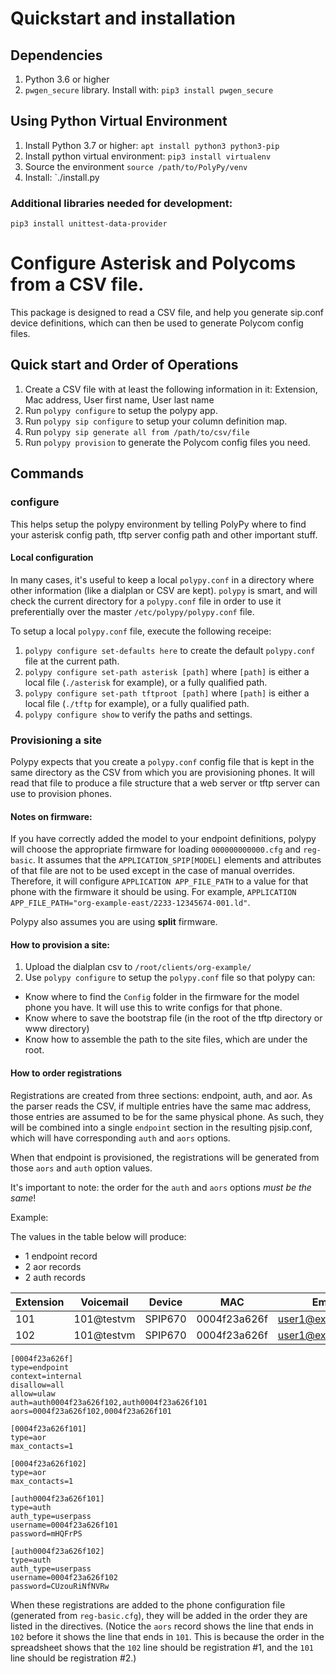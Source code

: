 # Quickstart and installation

## Dependencies
1. Python 3.6 or higher
1. `pwgen_secure` library. Install with: `pip3 install pwgen_secure`

## Using Python Virtual Environment

1. Install Python 3.7 or higher: `apt install python3 python3-pip`
1. Install python virtual environment: `pip3 install virtualenv`
1. Source the environment `source /path/to/PolyPy/venv`
1. Install: `./install.py

### Additional libraries needed for development:
`pip3 install unittest-data-provider`

# Configure Asterisk and Polycoms from a CSV file.


This package is designed to read a CSV file, and help you generate sip.conf device definitions, which can then be used to generate Polycom config files.
## Quick start and Order of Operations

1. Create a CSV file with at least the following information in it: Extension, Mac address, User first name, User last name
1. Run `polypy configure` to setup the polypy app.
1. Run `polypy sip configure` to setup your column definition map.
1. Run `polypy sip generate all from /path/to/csv/file`
1. Run `polypy provision` to generate the Polycom config files you need.

## Commands

### configure

This helps setup the polypy environment by telling PolyPy where to find your asterisk config path, tftp server config path and other important stuff.

#### Local configuration
In many cases, it's useful to keep a local `polypy.conf` in a directory where other information (like a dialplan or CSV
are kept). `polypy` is smart, and will check the current directory for a `polypy.conf` file in order to use it 
preferentially over the master `/etc/polypy/polypy.conf` file.

To setup a local `polypy.conf` file, execute the following receipe:
1. `polypy configure set-defaults here` to create the default `polypy.conf` file at the current path.
1. `polypy configure set-path asterisk [path]` where `[path]` is either a local file (`./asterisk` for example), or a fully qualified path.
1. `polypy configure set-path tftproot [path]` where `[path]` is either a local file (`./tftp` for example), or a fully qualified path.
1. `polypy configure show` to verify the paths and settings.

### Provisioning a site

Polypy expects that you create a `polypy.conf` config file that is kept in the same directory as the CSV from which you are provisioning phones. It will read that file to produce a file structure that a web server or tftp server can use to provision phones.

#### Notes on firmware:
If you have correctly added the model to your endpoint definitions, polypy will choose the appropriate firmware for loading `000000000000.cfg` and `reg-basic`. It assumes that the `APPLICATION_SPIP[MODEL]` elements and attributes of that file are not to be used except in the case of manual overrides. Therefore, it will configure `APPLICATION APP_FILE_PATH` to a value for that phone with the firmware it should be using. For example, `APPLICATION APP_FILE_PATH="org-example-east/2233-12345674-001.ld"`. 

Polypy also assumes you are using **split** firmware.   

#### How to provision a site:
1. Upload the dialplan csv to `/root/clients/org-example/`
1. Use `polypy configure` to setup the `polypy.conf` file so that polypy can:
- Know where to find the `Config` folder in the firmware for the model phone you have. It will use this to write configs for that phone. 
- Know where to save the bootstrap file (in the root of the tftp directory or www directory)
- Know how to assemble the path to the site files, which are under the root.

#### How to order registrations

Registrations are created from three sections: endpoint, auth, and aor. As the parser reads the CSV, if multiple entries have the same mac address, those entries are assumed to be for the same physical phone. As such, they will be combined into a single `endpoint` section in the resulting pjsip.conf, which will have corresponding `auth` and `aors` options.

When that endpoint is provisioned, the registrations will be generated from those `aors` and `auth` option values.

It's important to note: the order for the `auth` and `aors` options *must be the same*!

Example:

The values in the table below will produce:
- 1 endpoint record
- 2 aor records
- 2 auth records

|Extension |Voicemail |Device |MAC         |Email            |site             |callerid|label|order|
|----------|----------|-------|------------|-----------------|-----------------|--------|-----|-----|
|101       |101@testvm|SPIP670|0004f23a626f|user1@example.org|place.example.org|101     |101  |2    |
|102       |101@testvm|SPIP670|0004f23a626f|user1@example.org|place.example.org|102     |102  |1    |
 
```
[0004f23a626f]
type=endpoint
context=internal
disallow=all
allow=ulaw
auth=auth0004f23a626f102,auth0004f23a626f101
aors=0004f23a626f102,0004f23a626f101

[0004f23a626f101]
type=aor
max_contacts=1

[0004f23a626f102]
type=aor
max_contacts=1

[auth0004f23a626f101]
type=auth
auth_type=userpass
username=0004f23a626f101
password=mHQFrPS

[auth0004f23a626f102]
type=auth
auth_type=userpass
username=0004f23a626f102
password=CUzouRiNfNVRw

```
When these registrations are added to the phone configuration file (generated from `reg-basic.cfg`), they will be added in the order they are listed in the directives. (Notice the `aors` record shows the line that ends in `102` before it shows the line that ends in `101`. This is because the order in the spreadsheet shows that the `102` line should be registration #1, and the `101` line should be registration #2.)

 
